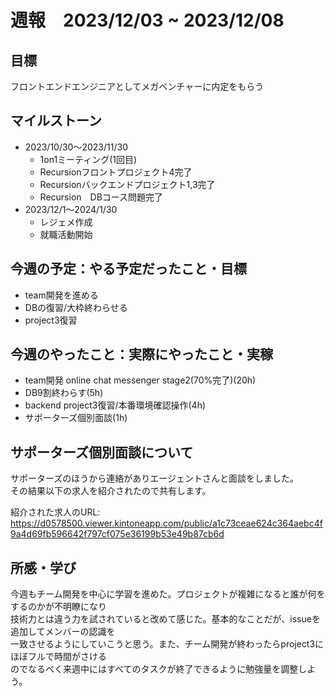 # 週報　2023/12/03 ~ 2023/12/08

## 目標
フロントエンドエンジニアとしてメガベンチャーに内定をもらう


## マイルストーン
- 2023/10/30〜2023/11/30
    - 1on1ミーティング(1回目)
    - Recursionフロントプロジェクト4完了
    - Recursionバックエンドプロジェクト1,3完了
    - Recursion　DBコース問題完了
- 2023/12/1〜2024/1/30
    - レジェメ作成
    - 就職活動開始


## 今週の予定：やる予定だったこと・目標
- team開発を進める
- DBの復習/大枠終わらせる
- project3復習

## 今週のやったこと：実際にやったこと・実稼
- team開発 online chat messenger stage2(70%完了)(20h)
- DB9割終わらす(5h)
- backend project3復習/本番環境確認操作(4h)
- サポーターズ個別面談(1h)

## サポーターズ個別面談について
サポーターズのほうから連絡がありエージェントさんと面談をしました。  
その結果以下の求人を紹介されたので共有します。

紹介された求人のURL: https://d0578500.viewer.kintoneapp.com/public/a1c73ceae624c364aebc4f9a4d69fb596642f797cf075e36199b53e49b87cb6d

## 所感・学び
今週もチーム開発を中心に学習を進めた。プロジェクトが複雑になると誰が何をするのかが不明瞭になり  
技術力とは違う力を試されていると改めて感じた。基本的なことだが、issueを追加してメンバーの認識を  
一致させるようにしていこうと思う。また、チーム開発が終わったらproject3にほぼフルで時間がさける  
のでなるべく来週中にはすべてのタスクが終了できるように勉強量を調整しよう。  

